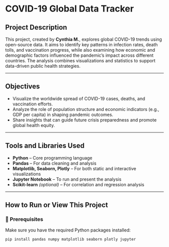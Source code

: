 # COVID-19 Global Data Tracker

## Project Description
This project, created by **Cynthia M.**, explores global COVID-19 trends using open-source data. It aims to identify key patterns in infection rates, death tolls, and vaccination progress, while also examining how economic and demographic factors influenced the pandemic’s impact across different countries. The analysis combines visualizations and statistics to support data-driven public health strategies.

---

## Objectives
- Visualize the worldwide spread of COVID-19 cases, deaths, and vaccination efforts.
- Analyze the role of population structure and economic indicators (e.g., GDP per capita) in shaping pandemic outcomes.
- Share insights that can guide future crisis preparedness and promote global health equity.

---

## Tools and Libraries Used
- **Python** – Core programming language
- **Pandas** – For data cleaning and analysis
- **Matplotlib, Seaborn, Plotly** – For both static and interactive visualizations
- **Jupyter Notebook** – To run and present the analysis
- **Scikit-learn** *(optional)* – For correlation and regression analysis

---

## How to Run or View This Project

### 🔧 Prerequisites

Make sure you have the required Python packages installed:

```bash
pip install pandas numpy matplotlib seaborn plotly jupyter
